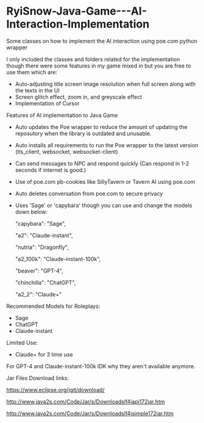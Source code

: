 # RyiSnow-Java-Game---AI-Interaction-Implementation
Some classes on how to implement the AI interaction using poe.com python wrapper

I only included the classes and folders related for the implementation though there were some features in my game mixed in but you are free to use them which are:
- Auto-adjusting title screen image resolution when full screen along with the texts in the UI
- Screen glitch effect, zoom in, and greyscale effect
- Implementation of Cursor

Features of AI implementation to Java Game
- Auto updates the Poe wrapper to reduce the amount of updating the reposutory when the library is outdated and unusable.
- Auto installs all requirements to run the Poe wrapper to the latest version (tls_client, websocket, websocket-client)
- Can send messages to NPC and respond quickly (Can respond in 1-2 seconds if internet is good.)
- Use of poe.com pb-cookies like SillyTavern or Tavern AI using poe.com
- Auto deletes conversation from poe.com to secure privacy
- Uses 'Sage' or 'capybara' though you can use and change the models down below:
  
  "capybara": "Sage",
  
  "a2": "Claude-instant",
  
  "nutria": "Dragonfly",
  
  "a2_100k": "Claude-instant-100k",
  
  "beaver": "GPT-4",
  
  "chinchilla": "ChatGPT",
  
  "a2_2": "Claude+"

Recommended Models for Roleplays: 
- Sage
- ChatGPT
- Claude-instant

Limited Use: 
- Claude+ for 3 time use

For GPT-4 and Claude-instant-100k IDK why they aren't available anymore.


Jar Files Download links:

https://www.eclipse.org/jgit/download/

http://www.java2s.com/Code/Jar/s/Downloadslf4japi172jar.htm

http://www.java2s.com/Code/Jar/s/Downloadslf4jsimple172jar.htm
